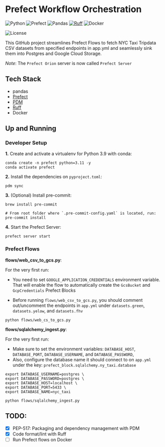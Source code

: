 # Prefect Workflow Orchestration

![Python](https://img.shields.io/badge/Python-3.10_|_3.11-4B8BBE.svg?style=flat&logo=python&logoColor=FFD43B&labelColor=306998)
![Prefect](https://img.shields.io/badge/Prefect-2.14-060F11?style=flat&logo=prefect&logoColor=white&labelColor=060F11)
![Pandas](https://img.shields.io/badge/pandas-150458?style=flat&logo=pandas&logoColor=E70488&labelColor=150458)
[![Ruff](https://img.shields.io/endpoint?url=https://raw.githubusercontent.com/astral-sh/ruff/main/assets/badge/v2.json)](https://github.com/astral-sh/ruff)
![Docker](https://img.shields.io/badge/Docker-329DEE?style=flat&logo=docker&logoColor=white&labelColor=329DEE)

![License](https://img.shields.io/badge/license-CC--BY--SA--4.0-31393F?style=flat&logo=creativecommons&logoColor=black&labelColor=white)

This GitHub project streamlines Prefect Flows to fetch NYC Taxi Tripdata CSV datasets from specified endpoints in app.yml and seamlessly sink them into Postgres and Google Cloud Storage.

*Note*: The `Prefect Orion` server is now called `Prefect Server`

## Tech Stack
- pandas
- [Prefect](https://www.prefect.io/opensource/)
- [PDM](https://pdm-project.org/latest/#installation)
- [Ruff](https://github.com/astral-sh/ruff)
- Docker


## Up and Running

### Developer Setup

**1.** Create and activate a virtualenv for Python 3.9 with conda:
```shell
conda create -n prefect python=3.11 -y
conda activate prefect
```

**2.** Install the dependencies on `pyproject.toml`:
```shell
pdm sync
```

**3.** (Optional) Install pre-commit:
```shell
brew install pre-commit

# From root folder where `.pre-commit-config.yaml` is located, run:
pre-commit install
```

**4.** Start the Prefect Server:
```shell
prefect server start
```

### Prefect Flows

**flows/web_csv_to_gcs.py**:

For the very first run:
- You need to set `GOOGLE_APPLICATION_CREDENTIALS` environment variable.
  That will enable the flow to automatically create the `GcsBucket` and `GcpCredentials` Prefect Blocks

- Before running `flows/web_csv_to_gcs.py`, you should comment out/uncomment the endpoints in `app.yml`
  under `datasets.green`, `datasets.yelow`, and `datasets.fhv`

```shell
python flows/web_cs_to_gcs.py
```

**flows/sqlalchemy_ingest.py**:

For the very first run:
- Make sure to set the environment variables: `DATABASE_HOST`, `DATABASE_PORT`, `DATABASE_USERNAME`, and `DATABASE_PASSWORD`,
- Also, configure the database name it should connect to on `app.yml` under the key: `prefect_block.sqlalchemy.ny_taxi.database`
```shell
export DATABASE_USERNAME=postgres \
export DATABASE_PASSWORD=postgres \
export DATABASE_HOST=localhost \
export DATABASE_PORT=5433 \
export DATABASE_NAME=nyc_taxi
```

```shell
python flows/sqlalchemy_ingest.py
```


## TODO:
- [x] PEP-517: Packaging and dependency management with PDM
- [x] Code format/lint with Ruff
- [ ] Run Prefect flows on Docker
